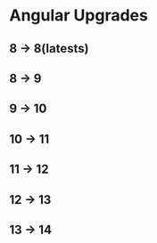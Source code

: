 # Angular Upgrades

## 8 -> 8(latests)

## 8 -> 9

## 9 -> 10

## 10 -> 11

## 11 -> 12

## 12 -> 13

## 13 -> 14
